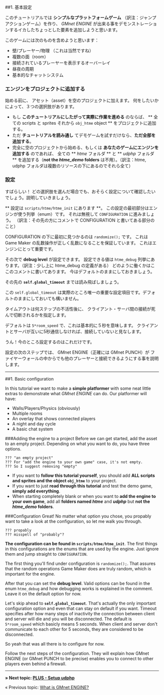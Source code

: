 ##1. 基本設定

このチュートリアルでは **シンプルなプラットフォームゲーム** （訳注：ジャンプアクションゲーム）を作り、
*GMnet ENGINE* が出来る事をデモンストレーションするイカしたちょっとした要素を追加しようと思います。

このゲームには次のものを含めようと思います：

* 壁/プレーヤー/物理 （これは当然ですね）
* 複数の面（room）
* 接続されているプレーヤーを表示するオーバーレイ
* 昼夜の周期
* 基本的なチャットシステム


### エンジンをプロジェクトに追加する

始める前に、
アセット（asset）を空のプロジェクトに加えます。
何をしたいかによって、３つの選択肢があります。

* もし **このチュートリアルにしたがって実際に作業を進める** のならば、 ** 全ての scripts と sprites それから ``obj_htme`` object ** をプロジェクトに追加する。
* ただ **チュートリアルを読み通し** てデモゲームを試すだけなら、**ただ全部を追加する**。
* 完全に空のプロジェクトから始める、もしくは **あなたのゲームにエンジンを追加する** のであれば、
全ての ** *htme* フォルダ ** と ** *udphp* フォルダ ** を追加する（**not the *htme_demo* folders** は不用）。（訳注：htme, udphp フォルダは複数のリソースの下にあるのでそれら全て）


### 設定

すばらしい！
どの選択肢を選んだ場合でも、おそらく設定について確認したいでしょう。説明していきましょう。

** 設定は ``scripts/htme/htme_init`` にあります **。
この設定の最初部分はエンジンが使う列挙（enum）です。
それは無視して ``CONFIGURATION`` に進みましょう。
（訳注：その先の方にコメントで CONFIGURATION と書いてある部分のこと）

CONFIGURATION の下に最初に見つかるのは ``randomize();`` です。
これは Game Maker の乱数操作が正しく乱数になることを保証しています。
これはエンジンにとって重要です。

その次で **debug level** が設定できます。
設定できる値は ``htme_debug`` 列挙にあります。（訳注：少し上に htme_debug の定義がある）
どのように働くかはここのコメントに書いてあります。
今はデフォルトのままにしておきましょう。

その先の **``self.global_timeout``** までは読み飛ばしましょう。

この ``self.global_timeout`` は実際のところ唯一の重要な設定項目です。デフォルトのままにしておいても構いません。

タイムアウトは何ステップの不活性後に、
クライアント・サーバ間の接続が死んで切断されるかを指定します。

デフォルトは ``5*room_speed`` で、これは基本的に５秒を意味します。
クライアントとサーバが互いに5秒通信しなければ、接続していないと見なします。

うん！今のところ設定するのはこれだけです。

設定の次のステップでは、
GMnet ENGINE（正確には GMnet PUNCH）が
ファイヤーウォールの中からでも他のプレーヤーと接続できるようにする事を説明します。

---

##1. Basic configuration

In this tutorial we want to make a **simple platformer** with some neat little extras to demonstrate what *GMnet ENGINE* can do.
Our platformer will have:

* Walls/Players/Physics (obviously)
* Multiple rooms
* An overlay that shows connected players
* A night and day cycle
* A basic chat system

###Adding the engine to a project
Before we can get started, add the asset to an empty project. Depending on what you want to do, you have three options.

    ??? "an empty project"
    ??? For "add the engine to your own game" case, it's not empty.
    ??? So I suggest removing "empty"
 
* If you want to **follow this tutorial yourself**, you should add **ALL scripts and sprites and the object ``obj_htme``** to your project.  
* If you want to just **read through this tutorial** and test the demo game, **simply add everything**. 
* When starting completely blank or when you want to **add the engine to your own game**, add all **folders named *htme*** and ***udphp*** but **not the *htme_demo* folders**.

###Configuration
Great! No matter what option you chose, you propably want to take a look at the configuration, so let me walk you through.

    ??? propably
    ??? misspell of "probably"?

**The configuration can be found in ``scripts/htme/htme_init``**. The first things in this configurations are the enums that are used by the engine. Just ignore them and jump straight to ``CONFIGURATION``.

The first thing you'll find under configuration is ``randomize();``. That assures that the random operations Game Maker does are truly random, which is important for the engine.

After that you can set the **debug level**. Valid options can be found in the enum ``htme_debug`` and how debugging works is explained in the comment. Leave it on the default option for now.

Let's skip ahead to **``self.global_timeout``**. That's actually the only important configuration option and even that can stay on default if you want. Timeout specifies after how many steps of inactivity the connection between client and server will die and you will be disconnected. The default is ``5*room_speed`` which basicly means 5 seconds. When client and server don't communicate to each other for 5 seconds, they are considered to be disconnected.

So yeah that was all there is to configure for now.  

Follow the next steps of the configuration. They will explain how GMnet ENGINE (or GMnet PUNCH to be precise) enables you to connect to other players even behind a firewall.

---

**» Next topic: [PLUS - Setup udphp](tutorial/2_udphp1)**

« Previous topic: [What is GMnet ENGINE?](tutorial/0_whatishtme)
